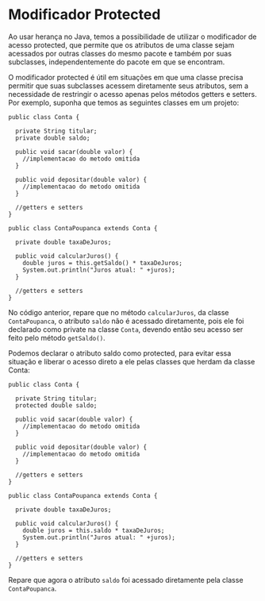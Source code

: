 # Modificador Protected

Ao usar herança no Java, temos a possibilidade de utilizar o modificador de acesso protected, que permite que os atributos de uma classe sejam acessados por outras classes do mesmo pacote e também por suas subclasses, independentemente do pacote em que se encontram.

O modificador protected é útil em situações em que uma classe precisa permitir que suas subclasses acessem diretamente seus atributos, sem a necessidade de restringir o acesso apenas pelos métodos getters e setters. Por exemplo, suponha que temos as seguintes classes em um projeto:

```
public class Conta {

  private String titular;
  private double saldo;

  public void sacar(double valor) {
    //implementacao do metodo omitida
  }

  public void depositar(double valor) {
    //implementacao do metodo omitida
  }

  //getters e setters
}
```

```
public class ContaPoupanca extends Conta {

  private double taxaDeJuros;

  public void calcularJuros() {
    double juros = this.getSaldo() * taxaDeJuros;
    System.out.println("Juros atual: " +juros);
  }

  //getters e setters
}
```

No código anterior, repare que no método `calcularJuros`, da classe `ContaPoupanca`, o atributo `saldo` não é acessado diretamente, pois ele foi declarado como private na classe `Conta`, devendo então seu acesso ser feito pelo método `getSaldo()`.

Podemos declarar o atributo saldo como protected, para evitar essa situação e liberar o acesso direto a ele pelas classes que herdam da classe Conta:

```
public class Conta {

  private String titular;
  protected double saldo;

  public void sacar(double valor) {
    //implementacao do metodo omitida
  }

  public void depositar(double valor) {
    //implementacao do metodo omitida
  }

  //getters e setters
}
```

```
public class ContaPoupanca extends Conta {

  private double taxaDeJuros;

  public void calcularJuros() {
    double juros = this.saldo * taxaDeJuros;
    System.out.println("Juros atual: " +juros);
  }

  //getters e setters
}
```

Repare que agora o atributo `saldo` foi acessado diretamente pela classe `ContaPoupanca`.
